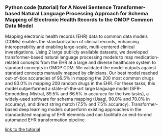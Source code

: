 ### Python code (tutorial) for **A Novel Sentence Transformer-based Natural Language Processing Approach for Schema Mapping of Electronic Health Records to the OMOP Common Data Model**

Mapping electronic health records (EHR) data to common data models (CDMs) enables the standardization of clinical records, enhancing interoperability and enabling large-scale, multi-centered clinical investigations. Using 2 large publicly available datasets, we developed transformer-based natural language processing models to map medication-related concepts from the EHR at a large and diverse healthcare system to standard concepts in OMOP CDM. We validated the model outputs against standard concepts manually mapped by clinicians. Our best model reached out-of-box accuracies of 96.5% in mapping the 200 most common drugs and 83.0% in mapping 200 random drugs in the EHR. For these tasks, this model outperformed a state-of-the-art large language model (SFR-Embedding-Mistral, 89.5% and 66.5% in accuracy for the two tasks), a widely-used software for schema mapping (Usagi, 90.0% and 70.0% in accuracy), and direct string match (7.5% and 7.5% accuracy). Transformer-based deep learning models outperform existing approaches in the standardized mapping of EHR elements and can facilitate an end-to-end automated EHR transformation pipeline.  

[link to the tutorial](https://github.com/zhounu/OMOP_mapping/blob/main/tutorial.ipynb)
